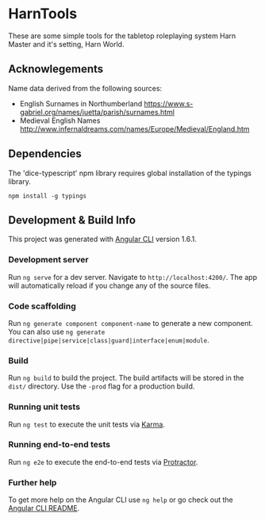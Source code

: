 # HarnTools

These are some simple tools for the tabletop roleplaying system Harn Master and it's setting, Harn World.

## Acknowlegements

Name data derived from the following sources:
* English Surnames in Northumberland https://www.s-gabriel.org/names/juetta/parish/surnames.html 
* Medieval English Names http://www.infernaldreams.com/names/Europe/Medieval/England.htm

## Dependencies

The 'dice-typescript' npm library requires global installation of the typings library. 
```
npm install -g typings
```

## Development & Build Info
This project was generated with [Angular CLI](https://github.com/angular/angular-cli) version 1.6.1.

### Development server

Run `ng serve` for a dev server. Navigate to `http://localhost:4200/`. The app will automatically reload if you change any of the source files.

### Code scaffolding

Run `ng generate component component-name` to generate a new component. You can also use `ng generate directive|pipe|service|class|guard|interface|enum|module`.

### Build

Run `ng build` to build the project. The build artifacts will be stored in the `dist/` directory. Use the `-prod` flag for a production build.

### Running unit tests

Run `ng test` to execute the unit tests via [Karma](https://karma-runner.github.io).

### Running end-to-end tests

Run `ng e2e` to execute the end-to-end tests via [Protractor](http://www.protractortest.org/).

### Further help

To get more help on the Angular CLI use `ng help` or go check out the [Angular CLI README](https://github.com/angular/angular-cli/blob/master/README.md).
